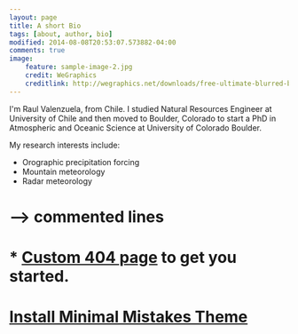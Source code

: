 ```yaml
---
layout: page
title: A short Bio
tags: [about, author, bio]
modified: 2014-08-08T20:53:07.573882-04:00
comments: true
image:
	feature: sample-image-2.jpg
	credit: WeGraphics
	creditlink: http://wegraphics.net/downloads/free-ultimate-blurred-background-pack/
---
```


I'm Raul Valenzuela, from Chile. I studied Natural Resources Engineer at University of Chile and then
moved to Boulder, Colorado to start a PhD in Atmospheric and Oceanic Science at University of Colorado Boulder.

My research interests include:

* Orographic precipitation forcing
* Mountain meteorology 
* Radar meteorology




# --> commented lines

# * [Custom 404 page](http://mmistakes.github.io/minimal-mistakes/404.html) to get you started.


# <a markdown="0" href="{{ site.url }}/theme-setup" class="btn">Install Minimal Mistakes Theme</a>